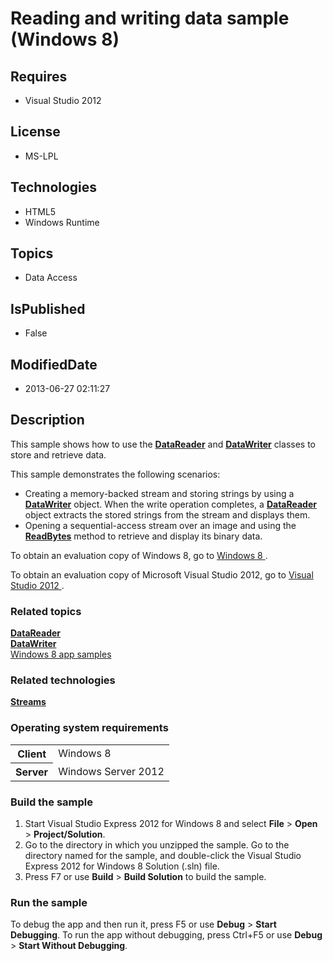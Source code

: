 # Reading and writing data sample (Windows 8)
## Requires
* Visual Studio 2012
## License
* MS-LPL
## Technologies
* HTML5
* Windows Runtime
## Topics
* Data Access
## IsPublished
* False
## ModifiedDate
* 2013-06-27 02:11:27
## Description

<div id="mainSection">
<p>This sample shows how to use the <a href="http://msdn.microsoft.com/library/windows/apps/br208119">
<b>DataReader</b></a> and <a href="http://msdn.microsoft.com/library/windows/apps/br208154">
<b>DataWriter</b></a> classes to store and retrieve data. </p>
<p></p>
<p>This sample demonstrates the following scenarios:</p>
<ul>
<li>Creating a memory-backed stream and storing strings by using a <a href="http://msdn.microsoft.com/library/windows/apps/br208154">
<b>DataWriter</b></a> object. When the write operation completes, a <a href="http://msdn.microsoft.com/library/windows/apps/br208119">
<b>DataReader</b></a> object extracts the stored strings from the stream and displays them.
</li><li>Opening a sequential-access stream over an image and using the <a href="http://msdn.microsoft.com/library/windows/apps/br208119_readbytes">
<b>ReadBytes</b></a> method to retrieve and display its binary data. </li></ul>
<p></p>
<p>To obtain an evaluation copy of Windows&nbsp;8, go to <a href="http://go.microsoft.com/fwlink/p/?linkid=241655">
Windows&nbsp;8 </a>. </p>
<p>To obtain an evaluation copy of Microsoft Visual Studio&nbsp;2012, go to <a href="http://go.microsoft.com/fwlink/p/?linkid=241656">
Visual Studio&nbsp;2012 </a>. </p>
<h3><a id="related_topics"></a>Related topics</h3>
<dl><dt><a href="http://msdn.microsoft.com/library/windows/apps/br208119"><b>DataReader</b></a>
</dt><dt><a href="http://msdn.microsoft.com/library/windows/apps/br208154"><b>DataWriter</b></a>
</dt><dt><a href="http://go.microsoft.com/fwlink/p/?LinkID=227694">Windows 8 app samples</a>
</dt></dl>
<h3>Related technologies</h3>
<a href="http://msdn.microsoft.com/library/windows/apps/br241791"><b>Streams</b></a>
<h3>Operating system requirements</h3>
<table>
<tbody>
<tr>
<th>Client</th>
<td><dt>Windows&nbsp;8 </dt></td>
</tr>
<tr>
<th>Server</th>
<td><dt>Windows Server&nbsp;2012 </dt></td>
</tr>
</tbody>
</table>
<h3>Build the sample</h3>
<ol>
<li>Start Visual Studio Express&nbsp;2012 for Windows&nbsp;8 and select <b>File</b> &gt; <b>
Open</b> &gt; <b>Project/Solution</b>. </li><li>Go to the directory in which you unzipped the sample. Go to the directory named for the sample, and double-click the Visual Studio Express&nbsp;2012 for Windows&nbsp;8 Solution (.sln) file.
</li><li>Press F7 or use <b>Build</b> &gt; <b>Build Solution</b> to build the sample. </li></ol>
<h3>Run the sample</h3>
<p>To debug the app and then run it, press F5 or use <b>Debug</b> &gt; <b>Start Debugging</b>. To run the app without debugging, press Ctrl&#43;F5 or use
<b>Debug</b> &gt; <b>Start Without Debugging</b>. </p>
</div>
